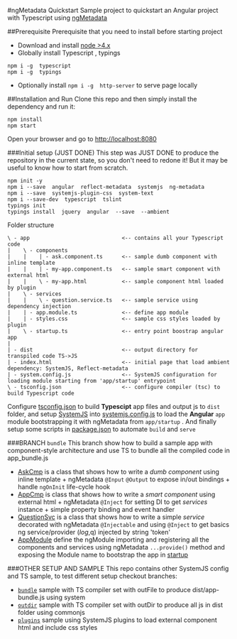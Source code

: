 #ngMetadata Quickstart
Sample project to quickstart an Angular project with Typescript using [ngMetadata](https://github.com/ngParty/ng-metadata)

##Prerequisite
Prerequisite that you need to install before starting project
- Download and install [node >4.x](https://nodejs.org/en/download/)
- Globally install Typescript , typings
```
npm i -g  typescript  
npm i -g  typings
```
- Optionally install `npm i -g  http-server` to serve page locally

##Installation and Run
Clone this repo and then simply install the dependency and run it: 
```
npm install
npm start
```
Open your browser and go to [http://localhost:8080](http://localhost:8080)



###Initial setup (JUST DONE)
This step was JUST DONE to produce the repository in the current state, so you don't need to redone it!
But it may be useful to know how to start from scratch.
```
npm init -y
npm i --save  angular  reflect-metadata  systemjs  ng-metadata 
npm i --save  systemjs-plugin-css  system-text
npm i --save-dev  typescript  tslint
typings init
typings install  jquery  angular  --save  --ambient
```

Folder structure
```
\ - app                             <-- contains all your Typescript code
|    \ - components
|    |    | - ask.component.ts      <-- sample dumb component with inline template
|    |    | - my-app.component.ts   <-- sample smart component with external html
|    |    \ - my-app.html           <-- sample component html loaded by plugin
|    \ - services
|    |    \ - question.service.ts   <-- sample service using dependency injection
|    | - app.module.ts              <-- define app module
|    | - styles.css                 <-- sample css styles loaded by plugin
|    \ - startup.ts                 <-- entry point boostrap angular app
|
| - dist                            <-- output directory for transpiled code TS->JS
| - index.html                      <-- initial page that load ambient dependency: SystemJS, Reflect-metadata 
| - system.config.js                <-- SystemJS configuration for loading module starting from 'app/startup' entrypoint  
\ - tsconfig.json                   <-- configure compiler (tsc) to build Typescript code 
```

Configure [tsconfig.json](tsconfig.json) to build **Typescipt** app files and output js to `dist` folder, 
and setup [SystemJS](https://github.com/systemjs/systemjs/blob/master/docs/config-api.md) into [systemjs.config.js](systemjs.config.js) 
to load the **Angular** `app` module bootstrapping it with ngMetadata from `app/startup` . 
And finally setup some scripts in [package.json](package.json) to automate `build` and `serve`


###BRANCH `bundle`
This branch show how to build a sample app with component-style architecture and use TS to bundle all the compiled code in app_bundle.js 
- [AskCmp](app/components/ask.component.ts) is a class that shows how to write a *dumb component* using inline template + ngMetadata `@Input` `@Output` to expose in/out bindings + handle `ngOnInit` life-cycle hook
- [AppCmp](app/components/my-app.component.ts) is class that shows how to write a *smart component* using external html + ngMetadata `@Inject` for setting DI to get *services* instance + simple property binding and event handler
- [QuestionSvc](app/services/question.service.ts) is a class that shows how to write a simple *service* decorated with ngMetadata `@Injectable` and using `@Inject` to get basics ng service/provider ($log,$q) injected by string 'token'
- [AppModule](app/app.module.ts) define the ngModule importing and registering all the components and services using ngMetadata `...provide()` method and exposing the Module name to bootstrap the app in [startup](app/startup.ts)

###OTHER SETUP AND SAMPLE
This repo contains other SystemJS config and TS sample, to test different setup checkout branches:
- [`bundle`](https://github.com/dmorosinotto/ng-metadata-quickstart/tree/bundle) sample with TS compiler set with outFile to produce dist/app-bundle.js using system
- [`outdir`](https://github.com/dmorosinotto/ng-metadata-quickstart/tree/outdir) sample with TS compiler set with outDir to produce all js in dist folder using commonjs
- [`plugins`](https://github.com/dmorosinotto/ng-metadata-quickstart/tree/plugins) sample using SystemJS plugins to load external component html and include css styles
